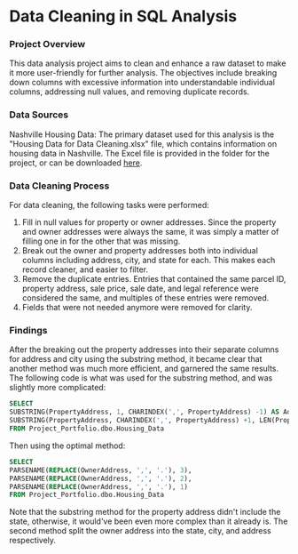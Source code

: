 # Data Cleaning in SQL Analysis

### Project Overview

This data analysis project aims to clean and enhance a raw dataset to make it more user-friendly for further analysis. The objectives include breaking down columns with excessive information into understandable individual columns, addressing null values, and removing duplicate records.

### Data Sources

Nashville Housing Data: The primary dataset used for this analysis is the "Housing Data for Data Cleaning.xlsx" file, which contains information on housing data in Nashville. The Excel file is provided in the folder for the project, or can be downloaded [here](https://view.officeapps.live.com/op/view.aspx?src=https%3A%2F%2Fraw.githubusercontent.com%2Flkolb10%2FData_Projects%2Fmain%2FData%2520Cleaning%2520in%2520SQL%2FHousing%2520Data%2520for%2520Data%2520Cleaning.xlsx&wdOrigin=BROWSELINK).

### Data Cleaning Process

For data cleaning, the following tasks were performed:
1. Fill in null values for property or owner addresses. Since the property and owner addresses were always the same, it was simply a matter of filling one in for the other that was missing.
2. Break out the owner and property addresses both into individual columns including address, city, and state for each. This makes each record cleaner, and easier to filter.
3. Remove the duplicate entries. Entries that contained the same parcel ID, property address, sale price, sale date, and legal reference were considered the same, and multiples of these entries were removed.
4. Fields that were not needed anymore were removed for clarity.

### Findings

After the breaking out the property addresses into their separate columns for address and city using the substring method, it became clear that another method was much more efficient, and garnered the same results. The following code is what was used for the substring method, and was slightly more complicated:

```sql
SELECT 
SUBSTRING(PropertyAddress, 1, CHARINDEX(',', PropertyAddress) -1) AS Address,
SUBSTRING(PropertyAddress, CHARINDEX(',', PropertyAddress) +1, LEN(PropertyAddress)) AS Address
FROM Project_Portfolio.dbo.Housing_Data
```
Then using the optimal method:

```sql
SELECT
PARSENAME(REPLACE(OwnerAddress, ',', '.'), 3),
PARSENAME(REPLACE(OwnerAddress, ',', '.'), 2),
PARSENAME(REPLACE(OwnerAddress, ',', '.'), 1)
FROM Project_Portfolio.dbo.Housing_Data
```
Note that the substring method for the property address didn't include the state, otherwise, it would've been even more complex than it already is. The second method split the owner address into the state, city, and address respectively.



